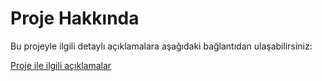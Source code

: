 # Proje Hakkında

Bu projeyle ilgili detaylı açıklamalara aşağıdaki bağlantıdan ulaşabilirsiniz:

[Proje ile ilgili açıklamalar](https://omerkurgun.com/blog/dot-net/net-standard-ile-dapper-connection-factory-tasarimi)
